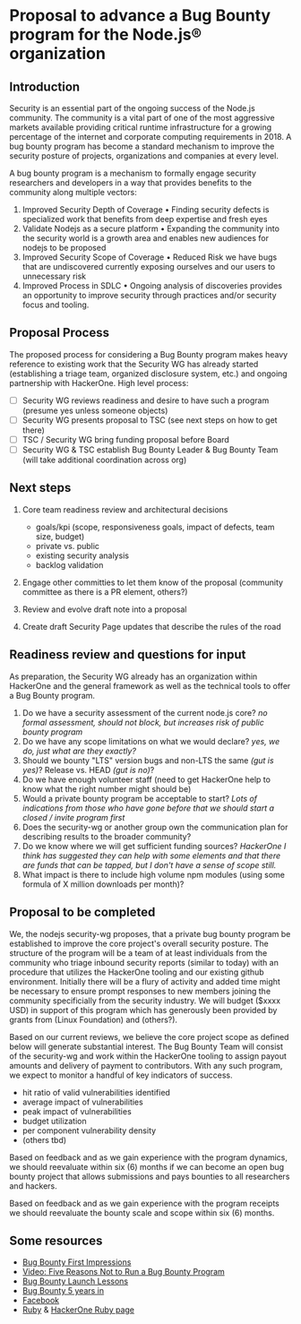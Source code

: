 # Proposal to advance a Bug Bounty program for the Node.js® organization

## Introduction

Security is an essential part of the ongoing success of the Node.js community. The community is a vital part of one of the most aggressive markets available providing critical runtime infrastructure for a growing percentage of the internet and corporate computing requirements in 2018. A bug bounty program has become a standard mechanism to improve the security posture of projects, organizations and companies at every level.

A bug bounty program is a mechanism to formally engage security researchers and developers in a way that provides benefits to the community along multiple vectors:

1. Improved Security Depth of Coverage • Finding security defects is specialized work that benefits from deep expertise and fresh eyes
1. Validate Nodejs as a secure platform • Expanding the community into the security world is a growth area and enables new audiences for nodejs to be proposed
1. Improved Security Scope of Coverage • Reduced Risk we have bugs that are undiscovered currently exposing ourselves and our users to unnecessary risk
1. Improved Process in SDLC • Ongoing analysis of discoveries provides an opportunity to improve security through practices and/or security focus and tooling.

## Proposal Process

The proposed process for considering a Bug Bounty program makes heavy reference to existing work that the Security WG has already started (establishing a triage team, organized disclosure system, etc.) and ongoing partnership with HackerOne. High level process:

-[ ] Security WG reviews readiness and desire to have such a program (presume yes unless someone objects)
-[ ] Security WG presents proposal to TSC (see next steps on how to get there)
-[ ] TSC / Security WG bring funding proposal before Board
-[ ] Security WG & TSC establish Bug Bounty Leader & Bug Bounty Team (will take additional coordination across org)

## Next steps

1. Core team readiness review and architectural decisions

   - goals/kpi (scope, responsiveness goals, impact of defects, team size, budget)
   - private vs. public
   - existing security analysis
   - backlog validation

1. Engage other committies to let them know of the proposal (community committee as there is a PR element, others?)
1. Review and evolve draft note into a proposal
1. Create draft Security Page updates that describe the rules of the road

## Readiness review and questions for input

As preparation, the Security WG already has an organization within HackerOne and the general framework as well as the technical tools to offer a Bug Bounty program.

1. Do we have a security assessment of the current node.js core? *no formal assessment, should not block, but increases risk of public bounty program*
1. Do we have any scope limitations on what we would declare? *yes, we do, just what are they exactly?*
1. Should we bounty "LTS" version bugs and non-LTS the same *(gut is yes)*? Release vs. HEAD *(gut is no)*?
1. Do we have enough volunteer staff (need to get HackerOne help to know what the right number might should be)
1. Would a private bounty program be acceptable to start? *Lots of indications from those who have gone before that we should start a closed / invite program first*
1. Does the security-wg or another group own the communication plan for describing results to the broader community?
1. Do we know where we will get sufficient funding sources? *HackerOne I think has suggested they can help with some elements and that there are funds that can be tapped, but I don't have a sense of scope still.*
1. What impact is there to include high volume npm modules (using some formula of X million downloads per month)?

## Proposal to be completed

We, the nodejs security-wg proposes, that a private bug bounty program be established to improve the core project's overall security posture. The structure of the program will be a team of at least individuals from the community who triage inbound security reports (similar to today) with an procedure that utilizes the HackerOne tooling and our existing github environment. Initially there will be a flury of activity and added time might be necessary to ensure prompt responses to new members joining the community specificially from the security industry. We will budget ($xxxx USD) in support of this program which has generously been provided by grants from (Linux Foundation) and (others?).

Based on our current reviews, we believe the core project scope as defined below will generate substantial interest. The Bug Bounty Team will consist of the security-wg and work within the HackerOne tooling to assign payout amounts and delivery of payment to contributors. With any such program, we expect to monitor a handful of key indicators of success.

- hit ratio of valid vulnerabilities identified
- average impact of vulnerabilities
- peak impact of vulnerabilities
- budget utilization
- per component vulnerability density
- (others tbd)

Based on feedback and as we gain experience with the program dynamics, we should reevaluate within six (6) months if we can become an open bug bounty project that allows submissions and pays bounties to all researchers and hackers.

Based on feedback and as we gain experience with the program receipts we should reevaluate the bounty scale and scope within six (6) months.

## Some resources

- [Bug Bounty First Impressions](https://www.hackerone.com/blog/bug-bounty-first-impressions "www.hackerone.com")
- [Video: Five Reasons Not to Run a Bug Bounty Program](https://www.youtube.com/watch?v=l1-k4MQhmDo "www.youtube.com")
- [Bug Bounty Launch Lessons](https://medium.com/starting-up-security/bounty-launch-lessons-c7c3be3f5b "medium.com")
- [Bug Bounty 5 years in](https://medium.com/@collingreene/bug-bounty-5-years-in-c95cda604365 "medium.com")
- [Facebook](https://www.facebook.com/whitehat "www.facebook.com")
- [Ruby](https://www.ruby-lang.org/en/security/ "www.ruby-lang.org") & [HackerOne Ruby page](https://hackerone.com/ruby "www.hackerone.com")
